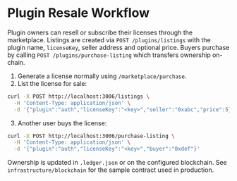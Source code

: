 # Plugin Resale Workflow

Plugin owners can resell or subscribe their licenses through the marketplace.
Listings are created via `POST /plugins/listings` with the plugin name,
`licenseKey`, seller address and optional price. Buyers purchase by calling
`POST /plugins/purchase-listing` which transfers ownership on-chain.

1. Generate a license normally using `/marketplace/purchase`.
2. List the license for sale:

```bash
curl -X POST http://localhost:3006/listings \
  -H 'Content-Type: application/json' \
  -d '{"plugin":"auth","licenseKey":"<key>","seller":"0xabc","price":5}'
```

3. Another user buys the license:

```bash
curl -X POST http://localhost:3006/purchase-listing \
  -H 'Content-Type: application/json' \
  -d '{"plugin":"auth","licenseKey":"<key>","buyer":"0xdef"}'
```

Ownership is updated in `.ledger.json` or on the configured blockchain.
See `infrastructure/blockchain` for the sample contract used in production.
